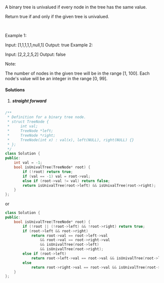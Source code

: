 A binary tree is univalued if every node in the tree has the same value.

Return true if and only if the given tree is univalued.

 

Example 1:


Input: [1,1,1,1,1,null,1]
Output: true
Example 2:


Input: [2,2,2,5,2]
Output: false
 

Note:

The number of nodes in the given tree will be in the range [1, 100].
Each node's value will be an integer in the range [0, 99].

#### Solutions

1. ##### straight forward

```cpp
/**
 * Definition for a binary tree node.
 * struct TreeNode {
 *     int val;
 *     TreeNode *left;
 *     TreeNode *right;
 *     TreeNode(int x) : val(x), left(NULL), right(NULL) {}
 * };
 */
class Solution {
public:
    int val = -1;
    bool isUnivalTree(TreeNode* root) {
        if (!root) return true;
        if (val == -1) val = root->val;
        else if (root->val != val) return false;
        return isUnivalTree(root->left) && isUnivalTree(root->right);
    }
};
```

or

```cpp
class Solution {
public:
    bool isUnivalTree(TreeNode* root) {
        if (!root || (!root->left) && !root->right) return true;
        if (root->left && root->right)
            return root->val == root->left->val 
                && root->val == root->right->val
                && isUnivalTree(root->left)
                && isUnivalTree(root->right);
        else if (root->left)
            return root->left->val == root->val && isUnivalTree(root->left);
        else
            return root->right->val == root->val && isUnivalTree(root->right);
    }
};
```